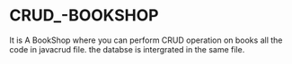 # CRUD_-BOOKSHOP


It is A BookShop where you can perform CRUD operation on books
all the code in javacrud file.
the databse is intergrated  in the same file. 

